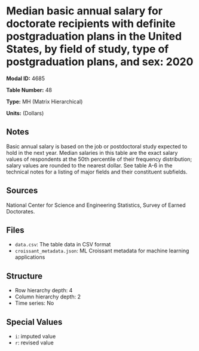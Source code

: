 # Median basic annual salary for doctorate recipients with definite postgraduation plans in the United States, by field of study, type of postgraduation plans, and sex: 2020

**Modal ID:** 4685

**Table Number:** 48

**Type:** MH (Matrix Hierarchical)

**Units:** (Dollars)

## Notes

Basic annual salary is based on the job or postdoctoral study expected to hold in the next year. Median salaries in this table are the exact salary values of respondents at the 50th percentile of their frequency distribution; salary values are rounded to the nearest dollar. See table A-6 in the technical notes for a listing of major fields and their constituent subfields.

## Sources

National Center for Science and Engineering Statistics, Survey of Earned Doctorates.

## Files

- `data.csv`: The table data in CSV format
- `croissant_metadata.json`: ML Croissant metadata for machine learning applications

## Structure

- Row hierarchy depth: 4
- Column hierarchy depth: 2
- Time series: No

## Special Values

- `i`: imputed value
- `r`: revised value
